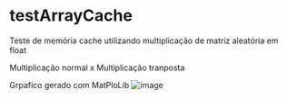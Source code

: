 # testArrayCache

Teste de memória cache utilizando multiplicação de matriz aleatória em float

Multiplicação normal x Multiplicação tranposta

Grpafico gerado com MatPloLib
![image](https://user-images.githubusercontent.com/75392370/233487937-a6973920-9c5c-4dc7-8155-2b7c99f2bf4b.png)

